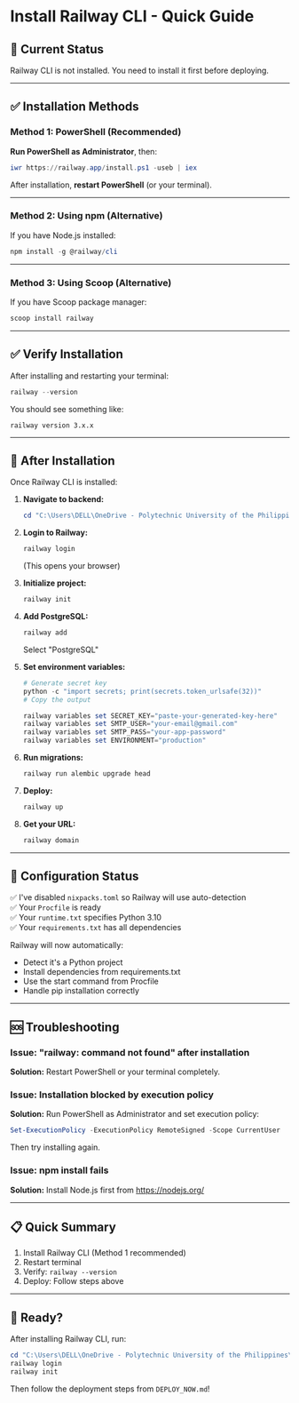 # Install Railway CLI - Quick Guide

## 🚨 Current Status
Railway CLI is not installed. You need to install it first before deploying.

---

## ✅ Installation Methods

### Method 1: PowerShell (Recommended)

**Run PowerShell as Administrator**, then:

```powershell
iwr https://railway.app/install.ps1 -useb | iex
```

After installation, **restart PowerShell** (or your terminal).

---

### Method 2: Using npm (Alternative)

If you have Node.js installed:

```powershell
npm install -g @railway/cli
```

---

### Method 3: Using Scoop (Alternative)

If you have Scoop package manager:

```powershell
scoop install railway
```

---

## ✅ Verify Installation

After installing and restarting your terminal:

```powershell
railway --version
```

You should see something like:
```
railway version 3.x.x
```

---

## 🚀 After Installation

Once Railway CLI is installed:

1. **Navigate to backend:**
   ```powershell
   cd "C:\Users\DELL\OneDrive - Polytechnic University of the Philippines\Documents\Pawthos\backend"
   ```

2. **Login to Railway:**
   ```powershell
   railway login
   ```
   (This opens your browser)

3. **Initialize project:**
   ```powershell
   railway init
   ```

4. **Add PostgreSQL:**
   ```powershell
   railway add
   ```
   Select "PostgreSQL"

5. **Set environment variables:**
   ```powershell
   # Generate secret key
   python -c "import secrets; print(secrets.token_urlsafe(32))"
   # Copy the output
   
   railway variables set SECRET_KEY="paste-your-generated-key-here"
   railway variables set SMTP_USER="your-email@gmail.com"
   railway variables set SMTP_PASS="your-app-password"
   railway variables set ENVIRONMENT="production"
   ```

6. **Run migrations:**
   ```powershell
   railway run alembic upgrade head
   ```

7. **Deploy:**
   ```powershell
   railway up
   ```

8. **Get your URL:**
   ```powershell
   railway domain
   ```

---

## 🔄 Configuration Status

✅ I've disabled `nixpacks.toml` so Railway will use auto-detection  
✅ Your `Procfile` is ready  
✅ Your `runtime.txt` specifies Python 3.10  
✅ Your `requirements.txt` has all dependencies  

Railway will now automatically:
- Detect it's a Python project
- Install dependencies from requirements.txt
- Use the start command from Procfile
- Handle pip installation correctly

---

## 🆘 Troubleshooting

### Issue: "railway: command not found" after installation

**Solution:** Restart PowerShell or your terminal completely.

### Issue: Installation blocked by execution policy

**Solution:** Run PowerShell as Administrator and set execution policy:
```powershell
Set-ExecutionPolicy -ExecutionPolicy RemoteSigned -Scope CurrentUser
```

Then try installing again.

### Issue: npm install fails

**Solution:** Install Node.js first from https://nodejs.org/

---

## 📋 Quick Summary

1. Install Railway CLI (Method 1 recommended)
2. Restart terminal
3. Verify: `railway --version`
4. Deploy: Follow steps above

---

## 🎯 Ready?

After installing Railway CLI, run:

```powershell
cd "C:\Users\DELL\OneDrive - Polytechnic University of the Philippines\Documents\Pawthos\backend"
railway login
railway init
```

Then follow the deployment steps from `DEPLOY_NOW.md`!

